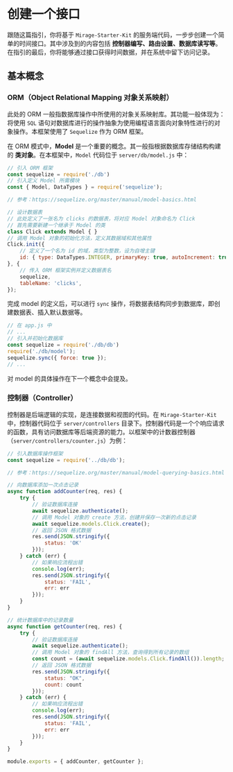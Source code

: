 # 创建一个接口

跟随这篇指引，你将基于 `Mirage-Starter-Kit`  的服务端代码，一步步创建一个简单的时间接口。其中涉及到的内容包括 **控制器编写、路由设置、数据库读写等**。在指引的最后，你将能够通过接口获得时间数据，并在系统中留下访问记录。

## 基本概念

### ORM（Object Relational Mapping 对象关系映射）

此处的 ORM 一般指数据库操作中所使用的对象关系映射库。其功能一般体现为：将使用 `SQL` 语句对数据库进行的操作抽象为使用编程语言面向对象特性进行的对象操作。本框架使用了 `Sequelize` 作为 ORM 框架。

在 ORM 模式中，**Model** 是一个重要的概念。其一般指根据数据库存储结构构建的 **类对象**。在本框架中，`Model` 代码位于 `server/db/model.js` 中：

```javascript
// 引入 ORM 框架
const sequelize = require('./db')
// 引入定义 Model 所需模块
const { Model, DataTypes } = require('sequelize');

// 参考：https://sequelize.org/master/manual/model-basics.html

// 设计数据表
// 此处定义了一张名为 clicks 的数据表，将对应 Model 对象命名为 Click
// 首先需要新建一个继承于 Model 的类
class Click extends Model { }
// 调用 Model 对象的初始化方法，定义其数据域和其他属性
Click.init({
    // 定义了一个名为 id 的域，类型为整数，设为自增主键
    id: { type: DataTypes.INTEGER, primaryKey: true, autoIncrement: true }
}, {
    // 传入 ORM 框架实例并定义数据表名
    sequelize,
    tableName: 'clicks',
});
```

完成 model 的定义后，可以进行 `sync` 操作，将数据表结构同步到数据库，即创建数据表、插入默认数据等。

```javascript
// 在 app.js 中
// ...
// 引入并初始化数据库
const sequelize = require('./db/db')
require('./db/model');
sequelize.sync({ force: true });
// ...
```

对 model 的具体操作在下一个概念中会提及。

### 控制器（Controller）

控制器是后端逻辑的实现，是连接数据和视图的代码。在 `Mirage-Starter-Kit` 中，控制器代码位于 `server/controllers` 目录下。控制器代码是一个个响应请求的函数，具有访问数据库等后端资源的能力。以框架中的计数器控制器（`server/controllers/counter.js`）为例：

```javascript
// 引入数据库操作框架
const sequelize = require('../db/db');

// 参考：https://sequelize.org/master/manual/model-querying-basics.html

// 向数据库添加一次点击记录
async function addCounter(req, res) {
    try {
        // 验证数据库连接
        await sequelize.authenticate();
        // 调用 Model 对象的 create 方法，创建并保存一次新的点击记录
        await sequelize.models.Click.create();
        // 返回 JSON 格式数据
        res.send(JSON.stringify({
            status: 'OK'
        }));
    } catch (err) {
        // 如果响应流程出错
        console.log(err);
        res.send(JSON.stringify({
            status: 'FAIL',
            err: err
        }));
    }
}

// 统计数据库中的记录数量
async function getCounter(req, res) {
    try {
        // 验证数据库连接
        await sequelize.authenticate();
        // 调用 Model 对象的 findAll 方法，查询得到所有记录的数组
        const count = (await sequelize.models.Click.findAll()).length;
        // 返回 JSON 格式数据
        res.send(JSON.stringify({
            status: "OK",
            count: count
        }));
    } catch (err) {
        // 如果响应流程出错
        console.log(err);
        res.send(JSON.stringify({
            status: 'FAIL',
            err: err
        }));
    }
}

module.exports = { addCounter, getCounter };
```




